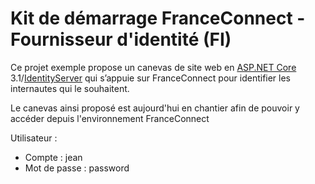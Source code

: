 # Kit de démarrage FranceConnect - Fournisseur d'identité (FI) #

Ce projet exemple propose un canevas de site web en [ASP.NET Core](https://dotnet.microsoft.com/learn/aspnet/what-is-aspnet-core "ASP.NET Core") 3.1/[IdentityServer](http://www.dotnetfoundation.org/thinktectureidentityserver "IdentityServer") qui s’appuie sur FranceConnect pour identifier les internautes qui le souhaitent.

Le canevas ainsi proposé est aujourd'hui en chantier afin de pouvoir y accéder depuis l'environnement FranceConnect

Utilisateur :
- Compte : jean
- Mot de passe : password

